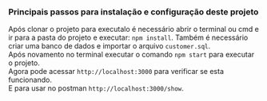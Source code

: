 
### Principais passos para instalação e configuração deste projeto
Após clonar o projeto para executalo é necessário abrir o terminal ou cmd e ir para a pasta do projeto e executar: `npm install`. 
Também é necessário criar uma banco de dados e importar o arquivo `customer.sql`. <br>
Após novamento no terminal executar o comando `npm start` para executar o projeto. <br>
Agora pode acessar `http://localhost:3000` para verificar se esta funcionando. <br>
E para usar no postman `http://localhost:3000/show`.

